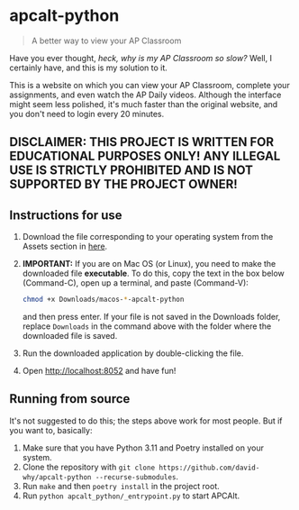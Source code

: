 # apcalt-python

> A better way to view your AP Classroom

Have you ever thought, *heck, why is my AP Classroom so slow?* Well, I certainly have, and this is my solution to it.

This is a website on which you can view your AP Classroom, complete your assignments, and even watch the AP Daily videos. Although the interface might seem less polished, it's much faster than the original website, and you don't need to login every 20 minutes.

## DISCLAIMER: THIS PROJECT IS WRITTEN FOR EDUCATIONAL PURPOSES ONLY! ANY ILLEGAL USE IS STRICTLY PROHIBITED AND IS NOT SUPPORTED BY THE PROJECT OWNER!

## Instructions for use

1. Download the file corresponding to your operating system from the Assets section in [here](https://github.com/david-why/apcalt-python/releases/tag/nightly).
2. **IMPORTANT:** If you are on Mac OS (or Linux), you need to make the downloaded file **executable**. To do this, copy the text in the box below (Command-C), open up a terminal, and paste (Command-V):

   ```sh
   chmod +x Downloads/macos-*-apcalt-python
   ```

   and then press enter. If your file is not saved in the Downloads folder, replace `Downloads` in the command above with the folder where the downloaded file is saved.
3. Run the downloaded application by double-clicking the file.
4. Open [http://localhost:8052](http://localhost:8052) and have fun!

## Running from source

It's not suggested to do this; the steps above work for most people. But if you want to, basically:

1. Make sure that you have Python 3.11 and Poetry installed on your system.
2. Clone the repository with `git clone https://github.com/david-why/apcalt-python --recurse-submodules`.
3. Run `make` and then `poetry install` in the project root.
4. Run `python apcalt_python/_entrypoint.py` to start APCAlt.
